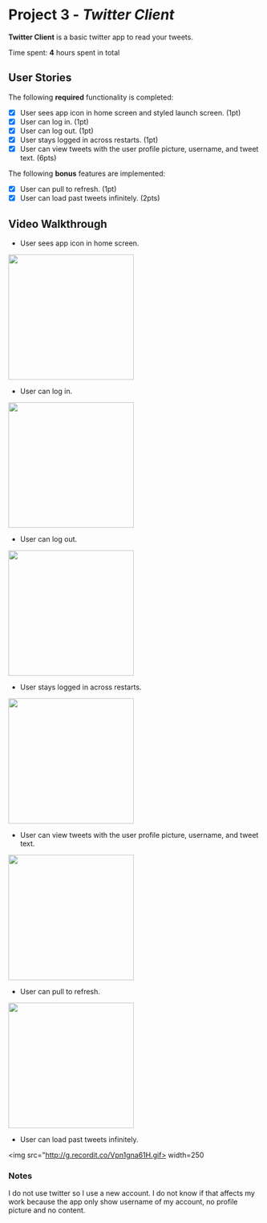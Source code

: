 # Project 3 - *Twitter Client*

**Twitter Client** is a basic twitter app to read your tweets.

Time spent: **4** hours spent in total

## User Stories

The following **required** functionality is completed:

- [x] User sees app icon in home screen and styled launch screen. (1pt)
- [x] User can log in. (1pt)
- [x] User can log out. (1pt)
- [x] User stays logged in across restarts. (1pt)
- [x] User can view tweets with the user profile picture, username, and tweet text. (6pts)

The following **bonus** features are implemented:

- [x] User can pull to refresh. (1pt)
- [x] User can load past tweets infinitely. (2pts)

## Video Walkthrough

- User sees app icon in home screen.

<img src="http://g.recordit.co/PZBTxMmpKk.gif" width=250><br>


- User can log in.

<img src="http://g.recordit.co/4sXERcL6uT.gif" width=250><br>


- User can log out.

<img src="http://g.recordit.co/LHbu1hCBW4.gif" width=250><br>


- User stays logged in across restarts.

<img src="http://g.recordit.co/ZfueD3VJuc.gif" width=250><br>


- User can view tweets with the user profile picture, username, and tweet text. 


<img src="http://g.recordit.co/Lc783jcsX8.gif" width=250><br>


- User can pull to refresh.

<img src="http://g.recordit.co/q5QAGfdC2g.gif" width=250><br>


- User can load past tweets infinitely.

<img src="http://g.recordit.co/Vpn1gna61H.gif> width=250<br>


### Notes
I do not use twitter so I use a new account. I do not know if that affects my work because the app only show username of my account, no profile picture and no content.

